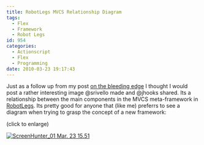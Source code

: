 ```yaml
---
title: RobotLegs MVCS Relationship Diagram
tags:
  - Flex
  - Framework
  - Robot Legs
id: 954
categories:
  - Actionscript
  - Flex
  - Programming
date: 2010-03-23 19:17:43
---
```


Just as a follow up from my post [on the bleeding edge](https://www.mikecann.co.uk/programming/on-the-bleeding-edge/) I thought I would post a rather interesting image @srivello made and @jhooks shared. Its a relationship between the main components in the MVCS meta-framework in [RobotLegs](https://www.robotlegs.org). Its pretty good for anyone that (like me) preferrs to see a diagram when trying to grasp the concept of a new framework:

(click to enlarge)

[![](https://mikecann.co.uk/wp-content/uploads/2010/03/ScreenHunter_01-Mar.-23-15.51.jpg "ScreenHunter_01 Mar. 23 15.51")](https://mikecann.co.uk/wp-content/uploads/2010/03/ScreenHunter_01-Mar.-23-15.51.jpg)